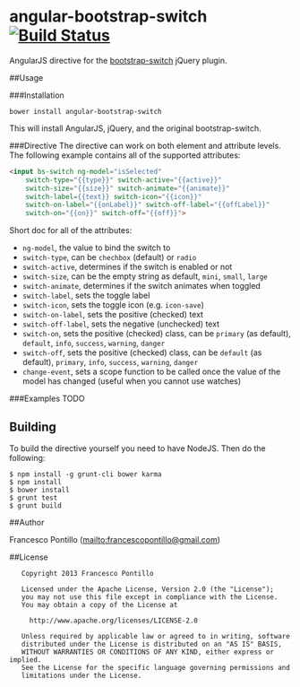 
angular-bootstrap-switch [![Build Status](https://travis-ci.org/frapontillo/angular-bootstrap-switch.png)](https://travis-ci.org/frapontillo/angular-bootstrap-switch)
========================

AngularJS directive for the [bootstrap-switch](https://github.com/nostalgiaz/bootstrap-switch) jQuery plugin.

##Usage

###Installation
```shell
bower install angular-bootstrap-switch
```

This will install AngularJS, jQuery, and the original bootstrap-switch.

###Directive
The directive can work on both element and attribute levels. The following example contains all of the supported attributes:

```html
<input bs-switch ng-model="isSelected" 
	switch-type="{{type}}" switch-active="{{active}}"
	switch-size="{{size}}" switch-animate="{{animate}}"
	switch-label={{text}} switch-icon="{{icon}}"
	switch-on-label="{{onLabel}}" switch-off-label="{{offLabel}}"
	switch-on="{{on}}" switch-off="{{off}}">
```

Short doc for all of the attributes:

* `ng-model`, the value to bind the switch to
* `switch-type`, can be `chechbox` (default) or `radio`
* `switch-active`, determines if the switch is enabled or not
* `switch-size`, can be the empty string as default, `mini`, `small`, `large`
* `switch-animate`, determines if the switch animates when toggled
* `switch-label`, sets the toggle label
* `switch-icon`, sets the toggle icon (e.g. `icon-save`)
* `switch-on-label`, sets the positive (checked) text
* `switch-off-label`, sets the negative (unchecked) text
* `switch-on`, sets the positive (checked) class, can be `primary` (as default), `default`, `info`, `success`, `warning`, `danger`
* `switch-off`, sets the positive (checked) class, can be `default` (as default), `primary`, `info`, `success`, `warning`, `danger`
* `change-event`, sets a scope function to be called once the value of the model has changed (useful when you cannot use watches)

###Examples
TODO

## Building

To build the directive yourself you need to have NodeJS. Then do the following:

```shell
$ npm install -g grunt-cli bower karma
$ npm install
$ bower install
$ grunt test
$ grunt build
```

##Author

Francesco Pontillo (<mailto:francescopontillo@gmail.com>)

##License

```
   Copyright 2013 Francesco Pontillo

   Licensed under the Apache License, Version 2.0 (the "License");
   you may not use this file except in compliance with the License.
   You may obtain a copy of the License at

     http://www.apache.org/licenses/LICENSE-2.0

   Unless required by applicable law or agreed to in writing, software
   distributed under the License is distributed on an "AS IS" BASIS,
   WITHOUT WARRANTIES OR CONDITIONS OF ANY KIND, either express or implied.
   See the License for the specific language governing permissions and
   limitations under the License.

```